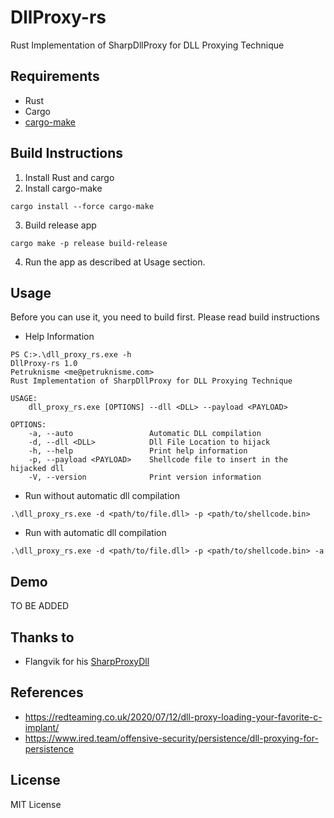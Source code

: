 # DllProxy-rs
Rust Implementation of SharpDllProxy for DLL Proxying Technique

## Requirements
- Rust
- Cargo
- [cargo-make](https://github.com/sagiegurari/cargo-make)

## Build Instructions

1. Install Rust and cargo
2. Install cargo-make 
```
cargo install --force cargo-make
```
3. Build release app
```
cargo make -p release build-release
```
4. Run the app as described at Usage section.


## Usage
Before you can use it, you need to build first. Please read build instructions

- Help Information
```
PS C:>.\dll_proxy_rs.exe -h
DllProxy-rs 1.0
Petruknisme <me@petruknisme.com>
Rust Implementation of SharpDllProxy for DLL Proxying Technique

USAGE:
    dll_proxy_rs.exe [OPTIONS] --dll <DLL> --payload <PAYLOAD>

OPTIONS:
    -a, --auto                 Automatic DLL compilation
    -d, --dll <DLL>            Dll File Location to hijack
    -h, --help                 Print help information
    -p, --payload <PAYLOAD>    Shellcode file to insert in the hijacked dll
    -V, --version              Print version information
```

- Run without automatic dll compilation
```
.\dll_proxy_rs.exe -d <path/to/file.dll> -p <path/to/shellcode.bin>
```
- Run with automatic dll compilation
```
.\dll_proxy_rs.exe -d <path/to/file.dll> -p <path/to/shellcode.bin> -a
```

## Demo

TO BE ADDED

## Thanks to
- Flangvik for his [SharpProxyDll](https://github.com/Flangvik/SharpDllProxy)

## References
- https://redteaming.co.uk/2020/07/12/dll-proxy-loading-your-favorite-c-implant/
- https://www.ired.team/offensive-security/persistence/dll-proxying-for-persistence

## License

MIT License

